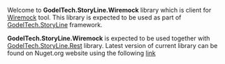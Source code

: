 Welcome to **GodelTech.StoryLine.Wiremock** library which is client for [Wiremock](http://wiremock.org/) tool. This library is expected to be used as part of [GodelTech.StoryLine](https://github.com/GodelTech/GodelTech.StoryLine/wiki) framework.

**GodelTech.StoryLine.Wiremock** is expected to be used together with [GodelTech.StoryLine.Rest](https://www.nuget.org/packages/GodelTech.StoryLine.Rest/) library. Latest version of current library can be found on Nuget.org website using the following [link](https://www.nuget.org/packages/GodelTech.StoryLine.Wiremock/)
